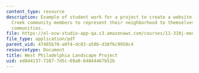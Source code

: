 ```yaml
---
content_type: resource
description: Example of student work for a project to create a website to enable Mill
  Creek community members to represent their neighborhood to themselves and to other
  communities.
file: https://ol-ocw-studio-app-qa.s3.amazonaws.com/courses/11-310j-media-technology-and-city-design-and-development-spring-2002/ed84413772877d5c69a064844467b52b_kim.pdf
file_type: application/pdf
parent_uid: 47485b70-a0f4-dc83-a50b-d38f6c9950c4
resourcetype: Document
title: West Philadelphia Landscape Project
uid: ed844137-7287-7d5c-69a0-64844467b52b
---
```

